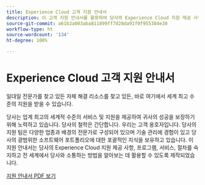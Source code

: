 ```yaml
---
title: Experience Cloud 고객 지원 안내서
description: 이 고객 지원 안내서를 활용하여 당사의 Experience Cloud 지원 제공 사항, 프로그램, 서비스, 절차를 숙지하고 전 세계에서 당사와 소통하는 방법에 대해 알아보십시오.
source-git-commit: a61b2a003aba811899ff7d28da91f0f955384e30
workflow-type: ht
source-wordcount: '134'
ht-degree: 100%

---
```


# Experience Cloud 고객 지원 안내서

일대일 전문가를 찾고 있든 자체 해결 리소스를 찾고 있든, 바로 여기에서 세계 최고 수준의 지원을 받을 수 있습니다.

당사는 업계 최고의 세계적 수준의 서비스 및 지원을 제공하여 귀사의 성공을 보장하기 위해 노력하고 있습니다. 당사의 철학은 간단합니다. 우리는 고객 옹호자입니다. 당사의 지원 팀은 다양한 업종과 배경의 전문가로 구성되어 있으며 기술 관리에 경험이 있고 당사의 광범위한 소프트웨어 포트폴리오에 대한 포괄적인 지식을 보유하고 있습니다. 이 지원 안내서는 당사의 Experience Cloud 지원 제공 사항, 프로그램, 서비스, 절차를 숙지하고 전 세계에서 당사와 소통하는 방법을 알아보는 데 활용할 수 있도록 제작되었습니다.

[지원 안내서 PDF 보기](assets/Experience-Cloud-Customer-Support-Guide.pdf)

